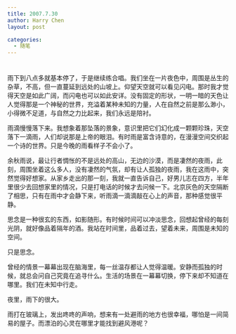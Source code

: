 ```yaml
---
title: 2007.7.30
author: Harry Chen
layout: post

categories:
  - 随笔
---
```

# 

雨下到八点多就基本停了，于是继续练合唱。我们坐在一片夜色中，周围是丛生的杂草，不高，但一直蔓延到远处的山坡上。仰望天空就可以看见闪电。那时我才觉得天空是如此广阔，而闪电也可以如此安详。没有固定的形状，一明一暗的天色让人觉得那是一个神秘的世界，充溢着某种未知的力量，人在自然之前是那么渺小，小得微不足道，与自然之力比起来，我们永远是陪衬。

雨滴慢慢落下来。我想象着那坠落的景象，意识里把它们幻化成一颗颗珍珠，天空落下一滴雨，人们却说那是上帝的眼泪。有时雨是富含诗意的，在漫漫空间交织起一个诗的世界。只是今晚的雨看样子不会小了。

余秋雨说，最让行者惆怅的不是远处的高山，无边的沙漠，而是凄然的夜雨，此刻，周围坐着这么多人，没有凄然的气氛，却有让人孤独的夜雨，我在这雨中，突然觉得好想家。从家乡走出的那一刻，我就一直告诉自己，好男儿志在四方，半年里很少去回想家里的情况，只是打电话的时候才去问候一下。北京灰色的天空隔断了相思，只有在雨中才会静下来，听雨滴一滴滴敲在心上的声音，那种感觉很平静。

思念是一种很玄的东西，如影随形。有时候时间可以冲淡思念，回想起曾经的每刻光阴，就好像品着隔年的酒。我站在时间里，品着过去，望着未来，周围是未知的空间。

只是思念。

曾经的情景一幕幕出现在脑海里，每一丝温存都让人觉得温暖。安静而孤独的时候，就总会问自己究竟在追寻什么。生活的场景在一幕幕切换，停下来却不知道在哪里。我们在未知中行走。

夜里，雨下的很大。

雨打在玻璃上，发出咚咚的声响，想来有一处避雨的地方也很幸福，哪怕是一间简易的屋子。而漂泊的心灵在哪里才能找到避风港呢？
